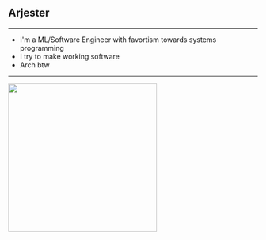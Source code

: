 ## Arjester

---

- I'm a ML/Software Engineer with favortism towards systems programming
- I try to make working software
- Arch btw
--- 
<img src="https://github.com/cat-milk/Anime-Girls-Holding-Programming-Books/blob/master/Rust/Suigintou_The_Rust_Lang.jpg" width=300/>

